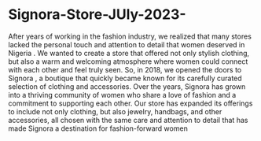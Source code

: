 # Signora-Store-JUly-2023-
After years of working in the fashion industry, we realized that many stores lacked the personal touch and attention to detail that women deserved in Nigeria . We wanted to create a store that offered not only stylish clothing, but also a warm and welcoming atmosphere where women could connect with each other and feel truly seen. So, in 2018, we opened the doors to Signora , a boutique that quickly became known for its carefully curated selection of clothing and accessories.
Over the years, Signora has grown into a thriving community of women who share a love of fashion and a commitment to supporting each other. Our store has expanded its offerings to include not only clothing, but also jewelry, handbags, and other accessories, all chosen with the same care and attention to detail that has made Signora a destination for fashion-forward women

